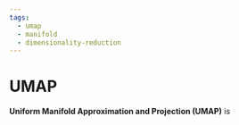 ```yaml
---
tags:
  - umap
  - manifold
  - dimensionality-reduction
---
```


# UMAP
**Uniform Manifold Approximation and Projection (UMAP)** is
